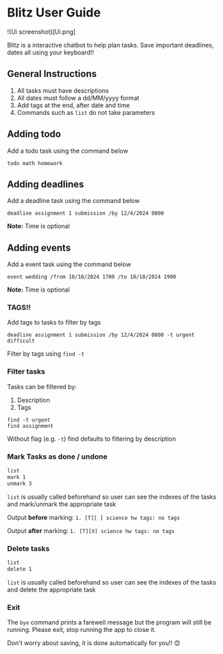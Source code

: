 # Blitz User Guide


!(Ui screenshot)[Ui.png]

Blitz is a interactive chatbot to help plan tasks. Save important deadlines, dates all using your keyboard!! 

## General Instructions
1. All tasks must have descriptions 
2. All dates must follow a dd/MM/yyyy format 
3. Add tags at the end, after date and time
4. Commands such as `list` do not take parameters 

## Adding todo
Add a todo task using the command below
```
todo math homework
```

## Adding deadlines
Add a deadline task using the command below 
```
deadline assignment 1 submission /by 12/4/2024 0800
```
**Note:** Time is optional

## Adding events 
Add a event task using the command below
```
event wedding /from 10/10/2024 1700 /to 10/10/2024 1900
```
**Note:** Time is optional

### TAGS!!
Add tags to tasks to filter by tags
```
deadline assignment 1 submission /by 12/4/2024 0800 -t urgent difficult
```
Filter by tags using `find -t`

### Filter tasks 
Tasks can be filtered by:
1. Description
2. Tags

```
find -t urgent
find assignment
```
Without flag (e.g. `-t`) find defaults to filtering by description

### Mark Tasks as done / undone
```dtd
list
mark 1
unmark 3
```
`list` is usually called  beforehand so user can see the indexes of the tasks and mark/unmark the appropriate task 


Output **before** marking: `1. [T][ ] science hw tags: no tags`

Output **after** marking: `1. [T][X] science hw tags: no tags`

### Delete tasks
```dtd
list
delete 1
```
`list` is usually called  beforehand so user can see the indexes of the tasks and delete the appropriate task

### Exit
The `bye` command prints a farewell message but the program will still be running. Please exit, stop running the app to close it. 

Don't worry about saving, it is done automatically for you!! :blush:
